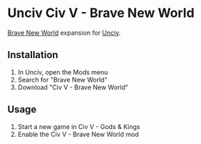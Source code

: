 # Unciv Civ V - Brave New World

[Brave New World](https://civilization.fandom.com/wiki/Civilization_V:_Brave_New_World) expansion for [Unciv](https://github.com/yairm210/Unciv).

## Installation

1. In Unciv, open the Mods menu
2. Search for "Brave New World"
3. Download "Civ V - Brave New World"

## Usage

1. Start a new game in Civ V - Gods & Kings
2. Enable the Civ V - Brave New World mod
